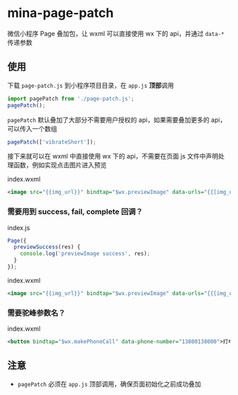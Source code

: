 # mina-page-patch

微信小程序 Page 叠加包，让 wxml 可以直接使用 wx 下的 api，并通过 `data-*` 传递参数

## 使用

下载 `page-patch.js` 到小程序项目目录，在 `app.js` **顶部**调用

```js
import pagePatch from './page-patch.js';
pagePatch();
```

`pagePatch` 默认叠加了大部分不需要用户授权的 api，如果需要叠加更多的 api，可以传入一个数组

```js
pagePatch(['vibrateShort']);
```

接下来就可以在 wxml 中直接使用 wx 下的 api，不需要在页面 js 文件中声明处理函数，例如实现点击图片进入预览

index.wxml

```xml
<image src="{{img_url}}" bindtap="$wx.previewImage" data-urls="{{[img_url]}}" />
```

### 需要用到 success, fail, complete 回调？

index.js

```js
Page({
  previewSuccess(res) {
    console.log('previewImage success', res);
  }
});
```

index.wxml

```xml
<image src="{{img_url}}" bindtap="$wx.previewImage" data-urls="{{[img_url]}}" data-success="previewSuccess" />
```

### 需要驼峰参数名？

index.wxml

```xml
<button bindtap="$wx.makePhoneCall" data-phone-number="13800138000">打电话</button>
```

## 注意

- `pagePatch` 必须在 `app.js` 顶部调用，确保页面初始化之前成功叠加
